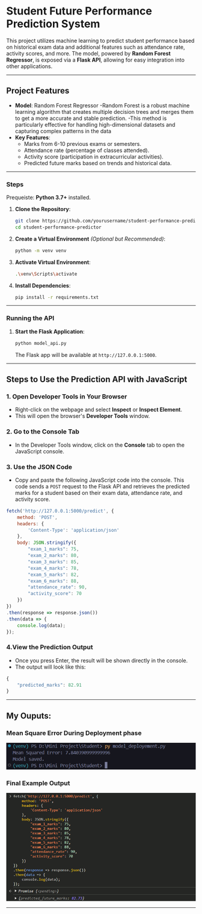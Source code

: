 # **Student Future Performance Prediction System**

This project utilizes machine learning to predict student performance based on historical exam data and additional features such as attendance rate, activity scores, and more. The model, powered by **Random Forest Regressor**, is exposed via a **Flask API**, allowing for easy integration into other applications.

---

## **Project Features**

- **Model**: Random Forest Regressor
            -Random Forest is a robust machine learning algorithm that creates multiple decision trees and merges them to get a more accurate and stable prediction. 
            -This method is particularly effective for handling high-dimensional datasets and capturing complex patterns in the data
- **Key Features**:
  - Marks from 6-10 previous exams or semesters.
  - Attendance rate (percentage of classes attended).
  - Activity score (participation in extracurricular activities).
  - Predicted future marks based on trends and historical data.

---


### **Steps**

Prequeiste: **Python 3.7+** installed.

1. **Clone the Repository**:
    ```bash
    git clone https://github.com/yourusername/student-performance-predictor.git
    cd student-performance-predictor
    ```

2. **Create a Virtual Environment** *(Optional but Recommended)*:
    ```bash
    python -m venv venv
    ```

3. **Activate Virtual Environment**:

      ```bash
      .\venv\Scripts\activate
      ```

4. **Install Dependencies**:
    ```bash
    pip install -r requirements.txt
    ```

---

### **Running the API**

1. **Start the Flask Application**:
    ```bash
    python model_api.py
    ```

    The Flask app will be available at `http://127.0.0.1:5000`.

---
## **Steps to Use the Prediction API with JavaScript**

### **1. Open Developer Tools in Your Browser**
- Right-click on the webpage and select **Inspect** or **Inspect Element**.
- This will open the browser's **Developer Tools** window.

### **2. Go to the Console Tab**
- In the Developer Tools window, click on the **Console** tab to open the JavaScript console.

### **3. Use the JSON Code**
- Copy and paste the following JavaScript code into the console. This code sends a `POST` request to the Flask API and retrieves the predicted marks for a student based on their exam data, attendance rate, and activity score.

```javascript
fetch('http://127.0.0.1:5000/predict', {
    method: 'POST',
    headers: {
        'Content-Type': 'application/json'
    },
    body: JSON.stringify({
        "exam_1_marks": 75,
        "exam_2_marks": 80,
        "exam_3_marks": 85,
        "exam_4_marks": 78,
        "exam_5_marks": 82,
        "exam_6_marks": 88,
        "attendance_rate": 90,
        "activity_score": 70
    })
})
.then(response => response.json())
.then(data => {
    console.log(data);
});
```
### **4.View the Prediction Output**
- Once you press Enter, the result will be shown directly in the console.
- The output will look like this:
```javascript
{
    "predicted_marks": 82.91
}
```
---
## **My Ouputs:**
### **Mean Square Error During Deployment phase**
![Alt text](assets/output1.png)
### **Final Example Output**
![Alt text](assets/output2.png)

---
